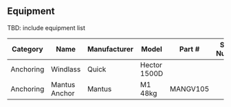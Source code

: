 ## Equipment

TBD: include equipment list

| Category | Name | Manufacturer | Model | Part # | Serial Number | Manuf Date | Purchased | Conveys | Cost | Notes |
| ---- | ---- | ---- | ---- | ---- | ---- | ---- | ---- | ---- | ---- | ---- |
| Anchoring | Windlass | Quick | Hector 1500D |  |  |  |  | Yes |  |  |
| Anchoring | Mantus Anchor | Mantus | M1 48kg | MANGV105 |  |  | 4/1/2017 | Yes | $900.00 |  |